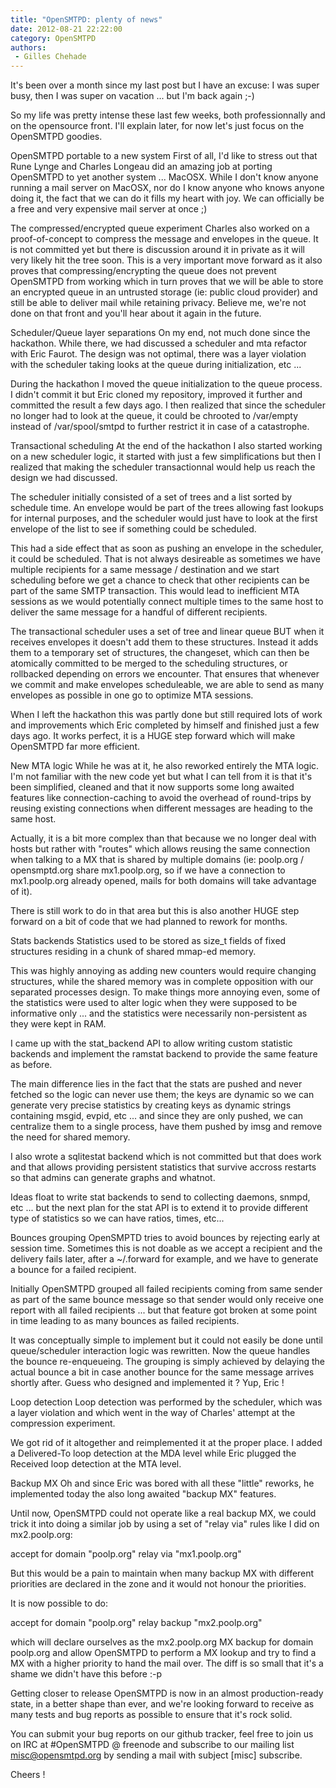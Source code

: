 ```yaml
---
title: "OpenSMTPD: plenty of news"
date: 2012-08-21 22:22:00
category: OpenSMTPD
authors:
 - Gilles Chehade
---
```


It's been over a month since my last post but I have an excuse: I was super busy, then I was super on vacation ... but I'm back again ;-)

So my life was pretty intense these last few weeks, both professionnally and on the opensource front. I'll explain later, for now let's just focus on the OpenSMTPD goodies.

OpenSMTPD portable to a new system First of all, I'd like to stress out that Rune Lynge and Charles Longeau did an amazing job at porting OpenSMTPD to yet another system ... MacOSX. While I don't know anyone running a mail server on MacOSX, nor do I know anyone who knows anyone doing it, the fact that we can do it fills my heart with joy. We can officially be a free and very expensive mail server at once ;)

The compressed/encrypted queue experiment Charles also worked on a proof-of-concept to compress the message and envelopes in the queue. It is not committed yet but there is discussion around it in private as it will very likely hit the tree soon. This is a very important move forward as it also proves that compressing/encrypting the queue does not prevent OpenSMTPD from working which in turn proves that we will be able to store an encrypted queue in an untrusted storage (ie: public cloud provider) and still be able to deliver mail while retaining privacy. Believe me, we're not done on that front and you'll hear about it again in the future.

Scheduler/Queue layer separations On my end, not much done since the hackathon. While there, we had discussed a scheduler and mta refactor with Eric Faurot. The design was not optimal, there was a layer violation with the scheduler taking looks at the queue during initialization, etc ...

During the hackathon I moved the queue initialization to the queue process. I didn't commit it but Eric cloned my repository, improved it further and committed the result a few days ago. I then realized that since the scheduler no longer had to look at the queue, it could be chrooted to /var/empty instead of /var/spool/smtpd to further restrict it in case of a catastrophe.

Transactional scheduling At the end of the hackathon I also started working on a new scheduler logic, it started with just a few simplifications but then I realized that making the scheduler transactionnal would help us reach the design we had discussed.

The scheduler initially consisted of a set of trees and a list sorted by schedule time. An envelope would be part of the trees allowing fast lookups for internal purposes, and the scheduler would just have to look at the first envelope of the list to see if something could be scheduled.

This had a side effect that as soon as pushing an envelope in the scheduler, it could be scheduled. That is not always desireable as sometimes we have multiple recipients for a same message / destination and we start scheduling before we get a chance to check that other recipients can be part of the same SMTP transaction. This would lead to inefficient MTA sessions as we would potentially connect multiple times to the same host to deliver the same message for a handful of different recipients.

The transactional scheduler uses a set of tree and linear queue BUT when it receives envelopes it doesn't add them to these structures. Instead it adds them to a temporary set of structures, the changeset, which can then be atomically committed to be merged to the scheduling structures, or rollbacked depending on errors we encounter. That ensures that whenever we commit and make envelopes scheduleable, we are able to send as many envelopes as possible in one go to optimize MTA sessions.

When I left the hackathon this was partly done but still required lots of work and improvements which Eric completed by himself and finished just a few days ago. It works perfect, it is a HUGE step forward which will make OpenSMTPD far more efficient.

New MTA logic While he was at it, he also reworked entirely the MTA logic. I'm not familiar with the new code yet but what I can tell from it is that it's been simplified, cleaned and that it now supports some long awaited features like connection-caching to avoid the overhead of round-trips by reusing existing connections when different messages are heading to the same host.

Actually, it is a bit more complex than that because we no longer deal with hosts but rather with "routes" which allows reusing the same connection when talking to a MX that is shared by multiple domains (ie: poolp.org / opensmptd.org share mx1.poolp.org, so if we have a connection to mx1.poolp.org already opened, mails for both domains will take advantage of it).

There is still work to do in that area but this is also another HUGE step forward on a bit of code that we had planned to rework for months.

Stats backends Statistics used to be stored as size_t fields of fixed structures residing in a chunk of shared mmap-ed memory.

This was highly annoying as adding new counters would require changing structures, while the shared memory was in complete opposition with our separated processes design. To make things more annoying even, some of the statistics were used to alter logic when they were supposed to be informative only ... and the statistics were necessarily non-persistent as they were kept in RAM.

I came up with the stat_backend API to allow writing custom statistic backends and implement the ramstat backend to provide the same feature as before.

The main difference lies in the fact that the stats are pushed and never fetched so the logic can never use them; the keys are dynamic so we can generate very precise statistics by creating keys as dynamic strings containing msgid, evpid, etc ... and since they are only pushed, we can centralize them to a single process, have them pushed by imsg and remove the need for shared memory.

I also wrote a sqlitestat backend which is not committed but that does work and that allows providing persistent statistics that survive accross restarts so that admins can generate graphs and whatnot.

Ideas float to write stat backends to send to collecting daemons, snmpd, etc ... but the next plan for the stat API is to extend it to provide different type of statistics so we can have ratios, times, etc...

Bounces grouping OpenSMPTD tries to avoid bounces by rejecting early at session time. Sometimes this is not doable as we accept a recipient and the delivery fails later, after a ~/.forward for example, and we have to generate a bounce for a failed recipient.

Initially OpenSMTPD grouped all failed recipients coming from same sender as part of the same bounce message so that sender would only receive one report with all failed recipients ... but that feature got broken at some point in time leading to as many bounces as failed recipients.

It was conceptually simple to implement but it could not easily be done until queue/scheduler interaction logic was rewritten. Now the queue handles the bounce re-enqueueing. The grouping is simply achieved by delaying the actual bounce a bit in case another bounce for the same message arrives shortly after. Guess who designed and implemented it ? Yup, Eric !

Loop detection Loop detection was performed by the scheduler, which was a layer violation and which went in the way of Charles' attempt at the compression experiment.

We got rid of it altogether and reimplemented it at the proper place. I added a Delivered-To loop detection at the MDA level while Eric plugged the Received loop detection at the MTA level.

Backup MX Oh and since Eric was bored with all these "little" reworks, he implemented today the also long awaited "backup MX" features.

Until now, OpenSMTPD could not operate like a real backup MX, we could trick it into doing a similar job by using a set of "relay via" rules like I did on mx2.poolp.org:

accept for domain "poolp.org" relay via "mx1.poolp.org"

But this would be a pain to maintain when many backup MX with different priorities are declared in the zone and it would not honour the priorities.

It is now possible to do:

accept for domain "poolp.org" relay backup "mx2.poolp.org"

which will declare ourselves as the mx2.poolp.org MX backup for domain poolp.org and allow OpenSMTPD to perform a MX lookup and try to find a MX with a higher priority to hand the mail over. The diff is so small that it's a shame we didn't have this before :-p

Getting closer to release OpenSMTPD is now in an almost production-ready state, in a better shape than ever, and we're looking forward to receive as many tests and bug reports as possible to ensure that it's rock solid.

You can submit your bug reports on our github tracker, feel free to join us on IRC at #OpenSMTPD @ freenode and subscribe to our mailing list misc@opensmtpd.org by sending a mail with subject [misc] subscribe.

Cheers !
